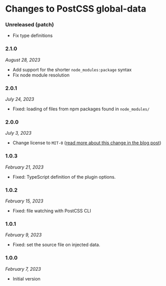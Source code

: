 # Changes to PostCSS global-data

### Unreleased (patch)

- Fix type definitions

### 2.1.0

_August 28, 2023_

- Add support for the shorter `node_modules:package` syntax
- Fix node module resolution

### 2.0.1

_July 24, 2023_

- Fixed: loading of files from npm packages found in `node_modules/`

### 2.0.0

_July 3, 2023_

- Change license to `MIT-0` ([read more about this change in the blog post](https://preset-env.cssdb.org/blog/license-change/))

### 1.0.3

_February 21, 2023_

- Fixed: TypeScript definition of the plugin options.

### 1.0.2

_February 15, 2023_

- Fixed: file watching with PostCSS CLI

### 1.0.1

_February 9, 2023_

- Fixed: set the source file on injected data.

### 1.0.0

_February 7, 2023_

- Initial version

